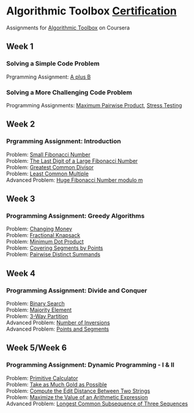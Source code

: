 # Algorithmic Toolbox [Certification](https://www.coursera.org/account/accomplishments/verify/WNV8TPQ5GPBZ)
Assignments for [Algorithmic Toolbox](https://www.coursera.org/learn/algorithmic-toolbox) on Coursera </br>

## Week 1
### Solving a Simple Code Problem
Prgramming Assignment: [A plus B](https://github.com/renjmindy/PythonPractice/blob/main/AWS-Clound9_C%2B%2B/aplusb.cpp)

### Solving a More Challenging Code Problem
Programming Assignments: [Maximum Pairwise Product](https://github.com/renjmindy/PythonPractice/blob/main/AWS-Clound9_C%2B%2B/max_pairwise_product_v1.cpp), [Stress Testing](https://github.com/renjmindy/PythonPractice/blob/main/AWS-Clound9_C%2B%2B/max_pairwise_product.cpp)

## Week 2
###  Prgramming Assignment: Introduction
Problem: [Small Fibonacci Number](https://github.com/renjmindy/PythonPractice/blob/main/AWS-Clound9_C%2B%2B/fibonacci.cpp) </br>
Problem: [The Last Digit of a Large Fibonacci Number](https://github.com/renjmindy/PythonPractice/blob/main/AWS-Clound9_C%2B%2B/fibonacci_sum_last_digit.cpp) </br>
Problem: [Greatest Common Divisor](https://github.com/renjmindy/PythonPractice/blob/main/AWS-Clound9_C%2B%2B/gcd.cpp) </br>
Problem: [Least Common Multiple](lcm) </br>
Advanced Problem: [Huge Fibonacci Number modulo m](fibonacci_huge) </br>

## Week 3
###  Programming Assignment: Greedy Algorithms
Problem: [Changing Money](change) </br>
Problem: [Fractional Knapsack](fractional_knapsack) </br>
Problem: [Minimum Dot Product](dot_product) </br>
Problem: [Covering Segments by Points](covering_segments) </br>
Problem: [Pairwise Distinct Summands](different_summands) </br>

## Week 4
###  Programming Assignment: Divide and Conquer
Problem: [Binary Search](binary_search) </br>
Problem: [Majority Element](majority_element) </br>
Problem: [3-Way Partition](sorting) </br>
Advanced Problem: [Number of Inversions](inversions) </br>
Advanced Problem: [Points and Segments](points_and_segments) </br>

## Week 5/Week 6
### Programming Assignment: Dynamic Programming - I & II
Problem: [Primitive Calculator](primitive_calculator) </br>
Problem: [Take as Much Gold as Possible](knapsack) </br>
Problem: [Compute the Edit Distance Between Two Strings](edit_distance) </br>
Problem: [Maximize the Value of an Arithmetic Expression](placing_parentheses) </br>
Advanced Problem: [Longest Common Subsequence of Three Sequences](lcs3) </br>
